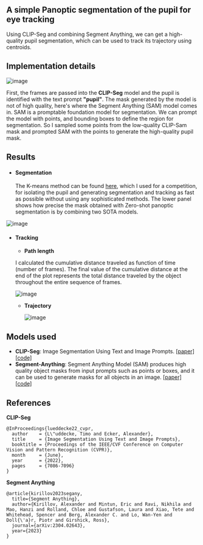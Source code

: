 ## A simple Panoptic segmentation of the pupil for eye tracking 

Using CLIP-Seg and combining Segment Anything, we can get a high-quality pupil segmentation, which can be used to track its trajectory using centroids. 

## Implementation details

![image](https://github.com/Elsword016/DataScience-and-ML-projects/assets/29883365/ee063ed5-3ffe-4921-b0e2-3d7c1e2ea162)

First, the frames are passed into the **CLIP-Seg** model and the pupil is identified with the text prompt **"pupil"**. The mask generated by the model is not of high quality, here's where the Segment Anything (SAM) model comes in. SAM is a promptable foundation model for segmentation. We can prompt the model with points, and bounding boxes to define the region for segmentation. So I sampled some points from the low-quality CLIP-Sam mask and prompted SAM with the points to generate the high-quality pupil mask.

## Results

- #### Segmentation

  The K-means method can be found [here](https://github.com/Elsword016/DataScience-and-ML-projects/tree/main/Eye_tracking), which I used for a competition, for isolating the pupil and generating segmentation and tracking as fast as possible without using any sophisticated methods. The lower panel shows how precise the mask obtained with Zero-shot panoptic segmentation is by combining two SOTA models.

![image](https://github.com/Elsword016/DataScience-and-ML-projects/assets/29883365/e34744ae-73b0-49c3-842b-cfb905523b98)

- #### Tracking
  + **Path length**

  I calculated the cumulative distance traveled as function of time (number of frames). The final value of the cumulative distance at the end of the plot represents the total distance traveled by the object throughout the entire sequence of frames.

  ![image](https://github.com/Elsword016/DataScience-and-ML-projects/assets/29883365/6407d995-60bd-4a85-8047-3efcb9ef530c)

  + **Trajectory**

    ![image](https://github.com/Elsword016/DataScience-and-ML-projects/assets/29883365/5a36ac36-e8bb-4275-8cab-c74f9a06224d)

## Models used
  - **CLIP-Seg**: Image Segmentation Using Text and Image Prompts. [[paper]](https://arxiv.org/abs/2112.10003) [[code]](https://github.com/timojl/clipseg)
  - **Segment-Anything**: Segment Anything Model (SAM) produces high quality object masks from input prompts such as points or boxes, and it can be used to generate masks for all objects in an image. [[paper]](https://ai.facebook.com/research/publications/segment-anything/) [[code]](https://github.com/facebookresearch/segment-anything)

## References
**CLIP-Seg**
  ```
@InProceedings{lueddecke22_cvpr,
    author    = {L\"uddecke, Timo and Ecker, Alexander},
    title     = {Image Segmentation Using Text and Image Prompts},
    booktitle = {Proceedings of the IEEE/CVF Conference on Computer Vision and Pattern Recognition (CVPR)},
    month     = {June},
    year      = {2022},
    pages     = {7086-7096}
}
```

**Segment Anything**
```
@article{kirillov2023segany,
  title={Segment Anything},
  author={Kirillov, Alexander and Mintun, Eric and Ravi, Nikhila and Mao, Hanzi and Rolland, Chloe and Gustafson, Laura and Xiao, Tete and Whitehead, Spencer and Berg, Alexander C. and Lo, Wan-Yen and Doll{\'a}r, Piotr and Girshick, Ross},
  journal={arXiv:2304.02643},
  year={2023}
}
```
  




 
